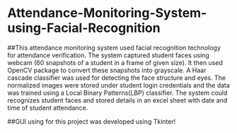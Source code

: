 # Attendance-Monitoring-System-using-Facial-Recognition

##This attendance monitoring system used facial recognition technology for attendance verification. The system captured student faces using webcam (60 snapshots of a student in a frame of given size). It then used OpenCV package to convert these snapshots into grayscale. A Haar cascade classifier was used for detecting the face structure and eyes. The normalized images were stored under student login credentials and the data was trained using a Local Binary Patterns(LBP) classifier. The system could recognizes student faces and stored details in an excel sheet with date and time of student attendance.  

##GUI using for this project was developed using Tkinter!


